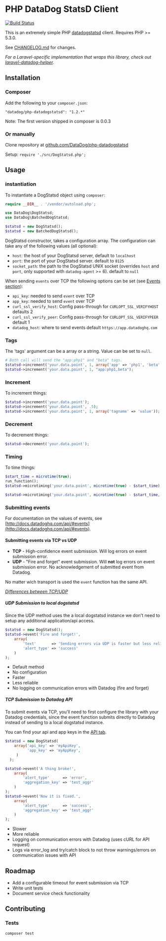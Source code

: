 # PHP DataDog StatsD Client

[![Build Status](https://travis-ci.org/DataDog/php-datadogstatsd.svg?branch=master)](https://travis-ci.org/DataDog/php-datadogstatsd)

This is an extremely simple PHP [datadogstatsd](http://www.datadoghq.com/) client.
Requires PHP >= 5.3.0.

See [CHANGELOG.md](CHANGELOG.md) for changes.

*For a Laravel-specific implementation that wraps this library, check out [laravel-datadog-helper](https://github.com/chaseconey/laravel-datadog-helper).*

## Installation

### Composer

Add the following to your `composer.json`:

```
"datadog/php-datadogstatsd": "1.2.*"
```

Note: The first version shipped in composer is 0.0.3

### Or manually

Clone repository at [github.com/DataDog/php-datadogstatsd](https://github.com/DataDog/php-datadogstatsd)

Setup: `require './src/DogStatsd.php';`

## Usage

### instantiation

To instantiate a DogStatsd object using `composer`:

```php
require __DIR__ . '/vendor/autoload.php';

use DataDog\DogStatsd;
use DataDog\BatchedDogStatsd;

$statsd = new DogStatsd();
$statsd = new BatchedDogStatsd();
```

DogStatsd constructor, takes a configuration array. The configuration can take any of the following values (all optional):

- `host`: the host of your DogStatsd server, default to `localhost`
- `port`: the port of your DogStatsd server. default to `8125`
- `socket_path`: the path to the DogStatsd UNIX socket (overrides `host` and `port`, only supported with `datadog-agent` >= 6). default to `null`

When sending `events` over TCP the following options can be set (see [Events section](#submitting-events)):

- `api_key`: needed to send `event` over TCP
- `app_key`: needed to send `event` over TCP
- `curl_ssl_verify_host`: Config pass-through for `CURLOPT_SSL_VERIFYHOST` defaults 2
- `curl_ssl_verify_peer`: Config pass-through for `CURLOPT_SSL_VERIFYPEER` default 1
- `datadog_host`: where to send events default `https://app.datadoghq.com`

### Tags

The 'tags' argument can be a array or a string. Value can be set to `null`.

```php
# Both call will send the "app:php1" and "beta" tags.
$statsd->increment('your.data.point', 1, array('app' => 'php1', 'beta' => null));
$statsd->increment('your.data.point', 1, "app:php1,beta");
```

### Increment

To increment things:

``` php
$statsd->increment('your.data.point');
$statsd->increment('your.data.point', .5);
$statsd->increment('your.data.point', 1, array('tagname' => 'value'));
```

### Decrement

To decrement things:

``` php
$statsd->decrement('your.data.point');
```

### Timing

To time things:

``` php
$start_time = microtime(true);
run_function();
$statsd->microtiming('your.data.point', microtime(true) - $start_time);

$statsd->microtiming('your.data.point', microtime(true) - $start_time, 1, array('tagname' => 'value'));
```

### Submitting events

For documentation on the values of events, see
[http://docs.datadoghq.com/api/#events](http://docs.datadoghq.com/api/#events).

#### Submitting events via TCP vs UDP

- **TCP** - High-confidence event submission. Will log errors on event submission error.
- **UDP** - "Fire and forget" event submission. Will **not** log errors on event submission error. No acknowledgement of submitted event from Datadog.

No matter wich transport is used the `event` function has the same API.

_[Differences between TCP/UDP](http://stackoverflow.com/a/5970545)_

##### UDP Submission to local dogstatsd

Since the UDP method uses the a local dogstatsd instance we don't need to setup any additional application/api access.

```php
$statsd = new DogStatsd();
$statsd->event('Fire and forget!',
    array(
        'text'       => 'Sending errors via UDP is faster but less reliable!',
        'alert_type' => 'success'
    )
);
```

- Default method
- No configuration
- Faster
- Less reliable
- No logging on communication errors with Datadog (fire and forget)

##### TCP Submission to Datadog API

To submit events via TCP, you'll need to first configure the library with your
Datadog credentials, since the event function submits directly to Datadog
instead of sending to a local dogstatsd instance.

You can find your api and app keys in the [API tab](https://app.datadoghq.com/account/settings#api).

```php
$statsd = new DogStatsd(
    array('api_key' => 'myApiKey',
          'app_key' => 'myAppKey',
     )
  );

$statsd->event('A thing broke!',
    array(
        'alert_type'      => 'error',
        'aggregation_key' => 'test_aggr'
    )
);
$statsd->event('Now it is fixed.',
    array(
        'alert_type'      => 'success',
        'aggregation_key' => 'test_aggr'
    )
);
```

- Slower
- More reliable
- Logging on communication errors with Datadog (uses cURL for API request)
- Logs via error_log and try/catch block to not throw warnings/errors on communication issues with API

## Roadmap

- Add a configurable timeout for event submission via TCP
- Write unit tests
- Document service check functionality

## Contributing

### Tests

```bash
composer test
```
